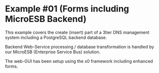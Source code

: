 # Example #01 (Forms including MicroESB Backend)

This example covers the create (insert) part of a 3tier DNS management system
including a PostgreSQL backend database.

Backend Web-Service processing / database transformation is handled by our
MicroESB (Enterprise Service Bus) solution.

The web-GUI has been setup using the x0 framework including enhanced forms.

